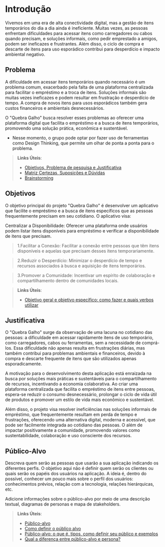 # Introdução

Vivemos em uma era de alta conectividade digital, mas a gestão de itens temporários do dia a dia ainda é ineficiente. Muitas vezes, as pessoas enfrentam dificuldades para acessar itens como carregadores ou cabos quando precisam, e soluções informais, como pedir emprestado a amigos, podem ser ineficazes e frustrantes. Além disso, o ciclo de compra e descarte de itens para uso esporádico contribui para desperdício e impacto ambiental negativo.

## Problema

A dificuldade em acessar itens temporários quando necessário é um problema comum, exacerbado pela falta de uma plataforma centralizada para facilitar o empréstimo e a troca de itens. Soluções informais são muitas vezes ineficazes e podem resultar em frustração e desperdício de tempo. A compra de novos itens para usos esporádicos também gera custos financeiros e ambientais desnecessários.

O "Quebra Galho" busca resolver esses problemas ao oferecer uma plataforma digital que facilita o empréstimo e a busca de itens temporários, promovendo uma solução prática, econômica e sustentável.

* Nesse momento, o grupo pode optar por fazer uso  de ferramentas como Design Thinking, que permite um olhar de ponta a ponta para o problema.

> **Links Úteis**:
> - [Objetivos, Problema de pesquisa e Justificativa](https://medium.com/@versioparole/objetivos-problema-de-pesquisa-e-justificativa-c98c8233b9c3)
> - [Matriz Certezas, Suposições e Dúvidas](https://medium.com/educa%C3%A7%C3%A3o-fora-da-caixa/matriz-certezas-suposi%C3%A7%C3%B5es-e-d%C3%BAvidas-fa2263633655)
> - [Brainstorming](https://www.euax.com.br/2018/09/brainstorming/)

## Objetivos

O objetivo principal do projeto "Quebra Galho" é desenvolver um aplicativo que facilite o empréstimo e a busca de itens específicos que as pessoas frequentemente precisam em seu cotidiano. O aplicativo visa:

Centralizar a Disponibilidade: Oferecer uma plataforma onde usuários podem listar itens disponíveis para empréstimo e verificar a disponibilidade de itens que precisam.

>1.Facilitar a Conexão: Facilitar a conexão entre pessoas que têm itens disponíveis e aquelas que precisam desses itens temporariamente.

>2.Reduzir o Desperdício: Minimizar o desperdício de tempo e recursos associados à busca e aquisição de itens temporários.

>3.Promover a Comunidade: Incentivar um espírito de colaboração e compartilhamento dentro de comunidades locais.
 
> **Links Úteis**:
> - [Objetivo geral e objetivo específico: como fazer e quais verbos utilizar](https://blog.mettzer.com/diferenca-entre-objetivo-geral-e-objetivo-especifico/)

## Justificativa

O "Quebra Galho" surge da observação de uma lacuna no cotidiano das pessoas: a dificuldade em acessar rapidamente itens de uso temporário, como carregadores, cabos ou ferramentas, sem a necessidade de comprá-los. Essa dificuldade não apenas resulta em frustrações diárias, mas também contribui para problemas ambientais e financeiros, devido à compra e descarte frequente de itens que são utilizados apenas esporadicamente.

A motivação para o desenvolvimento desta aplicação está enraizada na busca por soluções mais práticas e sustentáveis para o compartilhamento de recursos, incentivando a economia colaborativa. Ao criar uma plataforma centralizada que facilita o empréstimo de itens entre pessoas, espera-se reduzir o consumo desnecessário, prolongar o ciclo de vida útil de produtos e promover um estilo de vida mais econômico e sustentável.

Além disso, o projeto visa resolver ineficiências nas soluções informais de empréstimo, que frequentemente resultam em perda de tempo e frustrações, oferecendo uma alternativa digital, moderna e acessível, que pode ser facilmente integrada ao cotidiano das pessoas. O além de impactar positivamente a comunidade, promovendo valores como sustentabilidade, colaboração e uso consciente dos recursos.

## Público-Alvo

Descreva quem serão as pessoas que usarão a sua aplicação indicando os diferentes perfis. O objetivo aqui não é definir quem serão os clientes ou quais serão os papéis dos usuários na aplicação. A ideia é, dentro do possível, conhecer um pouco mais sobre o perfil dos usuários: conhecimentos prévios, relação com a tecnologia, relações
hierárquicas, etc.

Adicione informações sobre o público-alvo por meio de uma descrição textual, diagramas de personas e mapa de stakeholders.

> **Links Úteis**:
> - [Público-alvo](https://blog.hotmart.com/pt-br/publico-alvo/)
> - [Como definir o público alvo](https://exame.com/pme/5-dicas-essenciais-para-definir-o-publico-alvo-do-seu-negocio/)
> - [Público-alvo: o que é, tipos, como definir seu público e exemplos](https://klickpages.com.br/blog/publico-alvo-o-que-e/)
> - [Qual a diferença entre público-alvo e persona?](https://rockcontent.com/blog/diferenca-publico-alvo-e-persona/)
